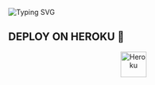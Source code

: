 ![Typing SVG](https://readme-typing-svg.herokuapp.com/?lines=Salam+Mən+Ülvi!)
</p></p>




## DEPLOY ON HEROKU 🚀

<p align="center"><a href="https://heroku.com/deploy?template=https://github.com/BrendUlvi/UlviPlayMusic"><img align="center" alt="Heroku" width="52px" src="https://www.nicepng.com/png/full/223-2233246_heroku-logo-salesforce-heroku.png"></p>
